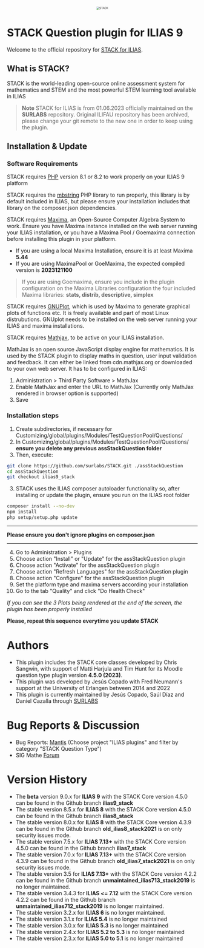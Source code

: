 <div alt style="text-align: center; transform: scale(.5);">
	<picture>
		<source media="(prefers-color-scheme: dark)" srcset="https://raw.githubusercontent.com/surlabs/STACK/ilias9_stack/templates/assets/stack-collage.png" />
		<img alt="STACK" src="https://raw.githubusercontent.com/surlabs/STACK/ilias9_stack/templates/assets/stack-collage.png" />
	</picture>
</div>

# STACK Question plugin for ILIAS 9

Welcome to the official repository for [STACK for ILIAS](https://stackforilias.com).

## What is STACK?

STACK is the world-leading open-source online assessment system for mathematics and STEM and the most powerful STEM learning tool available in ILIAS

> **Note** STACK for ILIAS is from 01.06.2023 officially maintained on the **SURLABS** repository. Original ILIFAU repository has been archived, please change your git remote to the new one in order to keep using the plugin.

## Installation & Update

### Software Requirements
STACK requires [PHP](https://php.net) version 8.1 or 8.2 to work properly on your ILIAS 9 platform

STACK requires the [mbstring](https://www.php.net/manual/en/book.mbstring.php) PHP library to run properly, this library is by default included in ILIAS, but please ensure your installation includes that library on the composer.json dependencies.

STACK requires [Maxima](https://maxima.sourceforge.io/), an Open-Source Computer Algebra System to work. Ensure you have Maxima instance installed on the web server running your ILIAS installation, or you have a Maxima Pool / Goemaxima connection before installing this plugin in your platform.
* If you are using a local Maxima Installation, ensure it is at least Maxima **5.44**
* If you are using MaximaPool or GoeMaxima, the expected compiled version is **2023121100**
> If you are using Goemaxima, ensure you include in the plugin configuration on the Maxima Libraries configuration the four included Maxima libraries: **stats, distrib, descriptive, simplex**

STACK requires [GNUPlot](https://www.gnuplot.info), which is used by Maxima to generate graphical plots of functions etc. It is freely available
and part of most Linux distrubutions. GNUplot needs to be installed on the web server
running your ILIAS and maxima installations.

STACK requires [Mathjax](https://www.mathjax.org), to be active on your ILIAS installation.

MathJax is an open source JavaScript display engine for mathematics. It is used by the STACK plugin
to display maths in question, user input validation and feedback. It can either be linked from
cdn.mathjax.org or downloaded to your own web server. It has to be configured in ILIAS:

1. Administration > Third Party Software > MathJax
2. Enable MathJax and enter the URL to MathJax (Currently only MathJax rendered in browser option is supported)
3. Save

### Installation steps
1. Create subdirectories, if necessary for Customizing/global/plugins/Modules/TestQuestionPool/Questions/
2. In Customizing/global/plugins/Modules/TestQuestionPool/Questions/ **ensure you delete any previous assStackQuestion folder**
3. Then, execute:

```bash
git clone https://github.com/surlabs/STACK.git ./assStackQuestion
cd assStackQuestion
git checkout ilias9_stack
```
3. STACK uses the ILIAS composer autoloader functionality so, after installing or update the plugin, ensure you run on the ILIAS root folder
```bash
composer install --no-dev
npm install
php setup/setup.php update
```
***
**Please ensure you don't ignore plugins on composer.json**
***
4. Go to Administration > Plugins
5. Choose action "Install" or "Update" for the assStackQuestion plugin
6. Choose action "Activate" for the assStackQuestion plugin
7. Choose action "Refresh Languages" for the assStackQuestion plugin
8. Choose action "Configure" for the assStackQuestion plugin
9. Set the platform type and maxima servers according your installation
10. Go to the tab "Quality" and click "Do Health Check"

*If you can see the 3 Plots being rendered at the end of the screen, the plugin has been properly installed*

**Please, repeat this sequence everytime you update STACK**

# Authors
* This plugin includes the STACK core classes developed by Chris Sangwin, with support of Matti Harjula and Tim Hunt for its Moodle question type plugin version **4.5.0 (2023)**.
* This plugin was developed by Jesús Copado with Fred Neumann's support at the University of Erlangen between 2014 and 2022
* This plugin is currently maintained by Jesús Copado, Saúl Díaz and Daniel Cazalla through [SURLABS](https://surlabs.es)

# Bug Reports & Discussion
- Bug Reports: [Mantis](https://www.ilias.de/mantis) (Choose project "ILIAS plugins" and filter by category "STACK Question Type")
- SIG Mathe [Forum](https://docu.ilias.de/goto_docu_frm_7004.html)

# Version History
* The **beta** version 9.0.x for **ILIAS 9** with the STACK Core version 4.5.0 can be found in the Github branch **ilias9_stack**
* The stable version 8.5.x for **ILIAS 8** with the STACK Core version 4.5.0 can be found in the Github branch **ilias8_stack**
* The stable version 8.0.x for **ILIAS 8** with the STACK Core version 4.3.9 can be found in the Github branch **old_ilias8_stack2021** is on only security issues mode.
* The stable version 7.5.x for **ILIAS 7.13+** with the STACK Core version 4.5.0 can be found in the Github branch **ilias7_stack**
* The stable version 7.0.x for **ILIAS 7.13+** with the STACK Core version 4.3.9 can be found in the Github branch **old_ilias7_stack2021** is on only security issues mode.
* The stable version 3.5 for **ILIAS 7.13+** with the STACK Core version 4.2.2 can be found in the Github branch **unmaintained_ilias713_stack2019** is no longer maintained.
* The stable version 3.4.3 for **ILIAS <= 7.12** with the STACK Core version 4.2.2 can be found in the Github branch **unmaintained_ilias712_stack2019** is no longer maintained.
* The stable version 3.2.x for **ILIAS 6** is no longer maintained.
* The stable version 3.1.x for **ILIAS 5.4** is no longer maintained
* The stable version 3.0.x for **ILIAS 5.3** is no longer maintained
* The stable version 2.4.x for **ILIAS 5.2 to 5.3** is no longer maintained
* The stable version 2.3.x for **ILIAS 5.0 to 5.1** is no longer maintained

